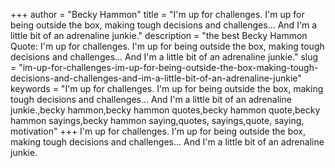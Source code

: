 +++
author = "Becky Hammon"
title = "I'm up for challenges. I'm up for being outside the box, making tough decisions and challenges... And I'm a little bit of an adrenaline junkie."
description = "the best Becky Hammon Quote: I'm up for challenges. I'm up for being outside the box, making tough decisions and challenges... And I'm a little bit of an adrenaline junkie."
slug = "im-up-for-challenges-im-up-for-being-outside-the-box-making-tough-decisions-and-challenges-and-im-a-little-bit-of-an-adrenaline-junkie"
keywords = "I'm up for challenges. I'm up for being outside the box, making tough decisions and challenges... And I'm a little bit of an adrenaline junkie.,becky hammon,becky hammon quotes,becky hammon quote,becky hammon sayings,becky hammon saying,quotes, sayings,quote, saying, motivation"
+++
I'm up for challenges. I'm up for being outside the box, making tough decisions and challenges... And I'm a little bit of an adrenaline junkie.
